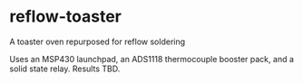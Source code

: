 reflow-toaster
==============

A toaster oven repurposed for reflow soldering


Uses an MSP430 launchpad, an ADS1118 thermocouple booster pack, and a solid state relay. Results TBD.
